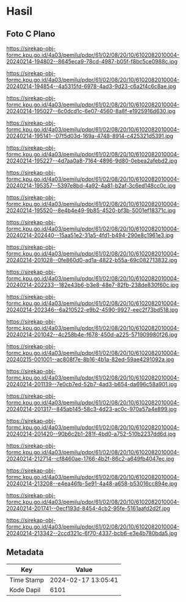 # Hasil

## Foto C Plano

https://sirekap-obj-formc.kpu.go.id/4a03/pemilu/pdpr/61/02/08/20/10/6102082010004-20240214-194802--8645eca9-78cd-4987-b05f-f8bc5ce0988c.jpg

https://sirekap-obj-formc.kpu.go.id/4a03/pemilu/pdpr/61/02/08/20/10/6102082010004-20240214-194854--4a5315fd-6978-4ad3-9d23-c6a2f4c6c8ae.jpg

https://sirekap-obj-formc.kpu.go.id/4a03/pemilu/pdpr/61/02/08/20/10/6102082010004-20240214-195027--6c0dcd1c-6e07-4560-8a8f-e1925916d630.jpg

https://sirekap-obj-formc.kpu.go.id/4a03/pemilu/pdpr/61/02/08/20/10/6102082010004-20240214-195141--07f5d03d-169a-4748-8914-c425321d5391.jpg

https://sirekap-obj-formc.kpu.go.id/4a03/pemilu/pdpr/61/02/08/20/10/6102082010004-20240214-195227--4d7aa0a8-7164-4896-9d80-0ebea2afebd2.jpg

https://sirekap-obj-formc.kpu.go.id/4a03/pemilu/pdpr/61/02/08/20/10/6102082010004-20240214-195357--5397e8bd-4a92-4a81-b2af-3c6ed148cc0c.jpg

https://sirekap-obj-formc.kpu.go.id/4a03/pemilu/pdpr/61/02/08/20/10/6102082010004-20240214-195520--8e4b4e49-9b85-4520-bf3b-5001ef18371c.jpg

https://sirekap-obj-formc.kpu.go.id/4a03/pemilu/pdpr/61/02/08/20/10/6102082010004-20240214-202440--15aa51e2-31a5-4fd1-b494-290e8c1961e3.jpg

https://sirekap-obj-formc.kpu.go.id/4a03/pemilu/pdpr/61/02/08/20/10/6102082010004-20240214-201028--0fe860d0-ad1a-4822-b55a-69c082713832.jpg

https://sirekap-obj-formc.kpu.go.id/4a03/pemilu/pdpr/61/02/08/20/10/6102082010004-20240214-202233--182e43b6-b3e8-48e7-82fb-238de830f60c.jpg

https://sirekap-obj-formc.kpu.go.id/4a03/pemilu/pdpr/61/02/08/20/10/6102082010004-20240214-202346--6a210522-e9b2-4590-9927-eec2f73bd518.jpg

https://sirekap-obj-formc.kpu.go.id/4a03/pemilu/pdpr/61/02/08/20/10/6102082010004-20240214-201042--4c258b4e-f678-450d-a225-571909980f26.jpg

https://sirekap-obj-formc.kpu.go.id/4a03/pemilu/pdpr/61/02/08/20/10/6102082010004-20240215-001001--ac808f7e-8b16-4b1a-82ed-59ae4291092a.jpg

https://sirekap-obj-formc.kpu.go.id/4a03/pemilu/pdpr/61/02/08/20/10/6102082010004-20240214-201139--7e0cb7ed-52b7-4ad3-b654-da696c58a901.jpg

https://sirekap-obj-formc.kpu.go.id/4a03/pemilu/pdpr/61/02/08/20/10/6102082010004-20240214-201317--845ab145-58c3-4d23-ac0c-970a57a4e899.jpg

https://sirekap-obj-formc.kpu.go.id/4a03/pemilu/pdpr/61/02/08/20/10/6102082010004-20240214-201420--90b6c2b1-281f-4bd0-a752-510b2237dd6d.jpg

https://sirekap-obj-formc.kpu.go.id/4a03/pemilu/pdpr/61/02/08/20/10/6102082010004-20240214-212714--cf8460ae-1766-4b2f-86c2-a649fb4047ec.jpg

https://sirekap-obj-formc.kpu.go.id/4a03/pemilu/pdpr/61/02/08/20/10/6102082010004-20240214-213208--e4ea46fb-5e91-4a48-a658-b53016cc894e.jpg

https://sirekap-obj-formc.kpu.go.id/4a03/pemilu/pdpr/61/02/08/20/10/6102082010004-20240214-201741--0ecf193d-8454-4cb2-95fe-5161aafd2d2f.jpg

https://sirekap-obj-formc.kpu.go.id/4a03/pemilu/pdpr/61/02/08/20/10/6102082010004-20240214-213342--2ccd321c-6f70-4337-bcb6-e3e4b780bda5.jpg


## Metadata

| Key        | Value               |
| ---------- | ------------------- |
| Time Stamp | 2024-02-17 13:05:41 |
| Kode Dapil | 6101                |



